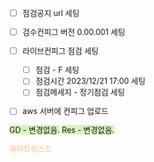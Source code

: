 
- [ ] 점검공지 url 세팅
- [ ] 검수컨피그 버전 0.00.001 세팅
- [ ] 라이브컨피그 점검 세팅
	- [ ] 점검 - F 세팅
	- [ ] 점검시간 2023/12/21 17:00 세팅
	- [ ] 점검메세지 - 정기점검 세팅
- [ ] aws 서버에 컨피그 업로드



<span style="background:#d3f8b6">GD  - 변경없음.</span>
<span style="background:#d3f8b6">Res - 변경없음.</span>



<font color="#fac08f">화이트리스트</font>